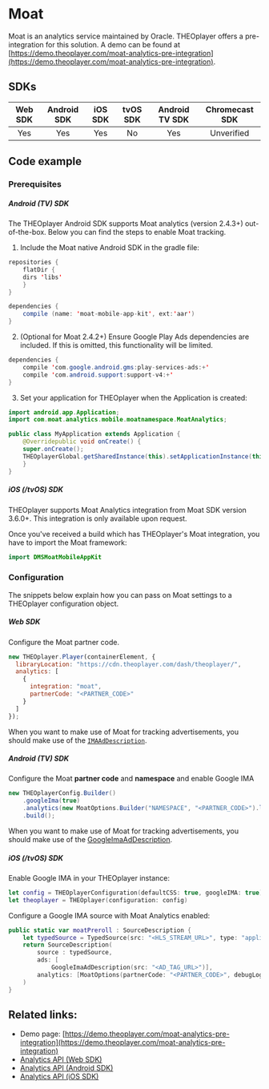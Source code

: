 # Moat

Moat is an analytics service maintained by Oracle. THEOplayer offers a pre-integration for this solution. A demo can be found at [https://demo.theoplayer.com/moat-analytics-pre-integration](https://demo.theoplayer.com/moat-analytics-pre-integration).

## SDKs

| Web SDK | Android SDK | iOS SDK | tvOS SDK | Android TV SDK | Chromecast SDK |
| :-----: | :---------: | :-----: | :------: | :------------: | :------------: |
|   Yes   |     Yes     |   Yes   |    No    |      Yes       |   Unverified   |

## Code example

### Prerequisites

##### Android (TV) SDK

The THEOplayer Android SDK supports Moat analytics (version 2.4.3+) out-of-the-box. Below you can find the steps to enable Moat tracking.

1. Include the Moat native Android SDK in the gradle file:

```java
repositories {
    flatDir {
    dirs 'libs'
    }
}

dependencies {
    compile (name: 'moat-mobile-app-kit', ext:'aar')
}
```

2. (Optional for Moat 2.4.2+) Ensure Google Play Ads dependencies are included.
   If this is omitted, this functionality will be limited.

```java
dependencies {
    compile 'com.google.android.gms:play-services-ads:+'
    compile 'com.android.support:support-v4:+'
}
```

3. Set your application for THEOplayer when the Application is created:

```java
import android.app.Application;
import com.moat.analytics.mobile.moatnamespace.MoatAnalytics;

public class MyApplication extends Application {
    @Overridepublic void onCreate() {
    super.onCreate();
    THEOplayerGlobal.getSharedInstance(this).setApplicationInstance(this);
    }
}
```

##### iOS (/tvOS) SDK

THEOplayer supports Moat Analytics integration from Moat SDK version 3.6.0+. This integration is only available upon request.

Once you've received a build which has THEOplayer's Moat integration, you have to import the Moat framework:

```swift
import DMSMoatMobileAppKit
```

### Configuration

The snippets below explain how you can pass on Moat settings to a THEOplayer configuration object.

##### Web SDK

Configure the Moat partner code.

```js
new THEOplayer.Player(containerElement, {
  libraryLocation: "https://cdn.theoplayer.com/dash/theoplayer/",
  analytics: [
    {
      integration: "moat",
      partnerCode: "<PARTNER_CODE>"
    }
  ]
});
```

When you want to make use of Moat for tracking advertisements, you should make use of the [`IMAAdDescription`](pathname:///theoplayer/v7/api-reference/web/interfaces/IMAAdDescription.html).

##### Android (TV) SDK

Configure the Moat **partner code** and **namespace** and enable Google IMA

```java
new THEOplayerConfig.Builder()
    .googleIma(true)
    .analytics(new MoatOptions.Builder("NAMESPACE", "<PARTNER_CODE>").loggingEnabled(true).build())
    .build();
```

When you want to make use of Moat for tracking advertisements, you should make use of the [GoogleImaAdDescription](pathname:///theoplayer/v7/api-reference/android/com/theoplayer/android/api/source/addescription/GoogleImaAdDescription.html).

##### iOS (/tvOS) SDK

Enable Google IMA in your THEOplayer instance:

```swift
let config = THEOplayerConfiguration(defaultCSS: true, googleIMA: true)
let theoplayer = THEOplayer(configuration: config)
```

Configure a Google IMA source with Moat Analytics enabled:

```swift
public static var moatPreroll : SourceDescription {
    let typedSource = TypedSource(src: "<HLS_STREAM_URL>", type: "application/x-mpegurl")
    return SourceDescription(
        source : typedSource,
        ads: [
            GoogleImaAdDescription(src: "<AD_TAG_URL>")],
        analytics: [MoatOptions(partnerCode: "<PARTNER_CODE>", debugLoggingEnabled: true)]
    )
}
```

## Related links:

- Demo page: [https://demo.theoplayer.com/moat-analytics-pre-integration](https://demo.theoplayer.com/moat-analytics-pre-integration)
- [Analytics API (Web SDK)](pathname:///theoplayer/v7/api-reference/web/interfaces/Analytics.html)
- [Analytics API (Android SDK)](pathname:///theoplayer/v7/api-reference/android/com/theoplayer/android/api/source/analytics/package-summary.html)
- [Analytics API (iOS SDK)](<pathname:///theoplayer/v7/api-reference/ios/Analytics.html#/c:@M@THEOplayerSDK@objc(pl)THEOplayerAnalyticsDescription>)
